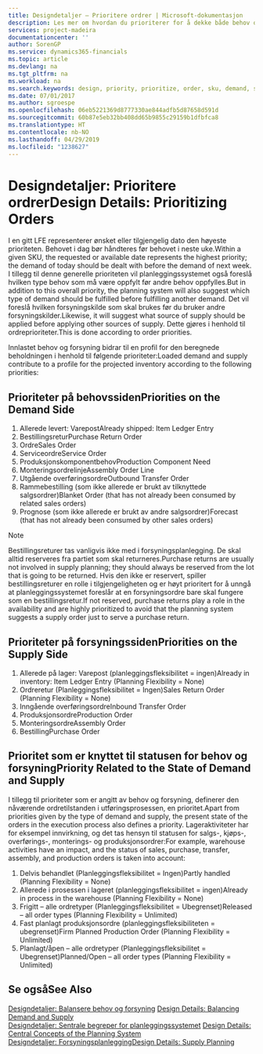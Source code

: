 ```yaml
---
title: Designdetaljer – Prioritere ordrer | Microsoft-dokumentasjon
description: Les mer om hvordan du prioriterer for å dekke både behov og forsyningskrav.
services: project-madeira
documentationcenter: ''
author: SorenGP
ms.service: dynamics365-financials
ms.topic: article
ms.devlang: na
ms.tgt_pltfrm: na
ms.workload: na
ms.search.keywords: design, priority, prioritize, order, sku, demand, supply
ms.date: 07/01/2017
ms.author: sgroespe
ms.openlocfilehash: 06eb5221369d8777330ae844adfb5d87658d591d
ms.sourcegitcommit: 60b87e5eb32bb408dd65b9855c29159b1dfbfca8
ms.translationtype: HT
ms.contentlocale: nb-NO
ms.lasthandoff: 04/29/2019
ms.locfileid: "1238627"
---
```

# <a name="design-details-prioritizing-orders"></a><span data-ttu-id="77fc1-103">Designdetaljer: Prioritere ordrer</span><span class="sxs-lookup"><span data-stu-id="77fc1-103">Design Details: Prioritizing Orders</span></span>
<span data-ttu-id="77fc1-104">I en gitt LFE representerer ønsket eller tilgjengelig dato den høyeste prioriteten. Behovet i dag bør håndteres før behovet i neste uke.</span><span class="sxs-lookup"><span data-stu-id="77fc1-104">Within a given SKU, the requested or available date represents the highest priority; the demand of today should be dealt with before the demand of next week.</span></span> <span data-ttu-id="77fc1-105">I tillegg til denne generelle prioriteten vil planleggingssystemet også foreslå hvilken type behov som må være oppfylt før andre behov oppfylles.</span><span class="sxs-lookup"><span data-stu-id="77fc1-105">But in addition to this overall priority, the planning system will also suggest which type of demand should be fulfilled before fulfilling another demand.</span></span> <span data-ttu-id="77fc1-106">Det vil foreslå hvilken forsyningskilde som skal brukes før du bruker andre forsyningskilder.</span><span class="sxs-lookup"><span data-stu-id="77fc1-106">Likewise, it will suggest what source of supply should be applied before applying other sources of supply.</span></span> <span data-ttu-id="77fc1-107">Dette gjøres i henhold til ordreprioriteter.</span><span class="sxs-lookup"><span data-stu-id="77fc1-107">This is done according to order priorities.</span></span>  
  
<span data-ttu-id="77fc1-108">Innlastet behov og forsyning bidrar til en profil for den beregnede beholdningen i henhold til følgende prioriteter:</span><span class="sxs-lookup"><span data-stu-id="77fc1-108">Loaded demand and supply contribute to a profile for the projected inventory according to the following priorities:</span></span>  
  
## <a name="priorities-on-the-demand-side"></a><span data-ttu-id="77fc1-109">Prioriteter på behovssiden</span><span class="sxs-lookup"><span data-stu-id="77fc1-109">Priorities on the Demand Side</span></span>  
1. <span data-ttu-id="77fc1-110">Allerede levert: Varepost</span><span class="sxs-lookup"><span data-stu-id="77fc1-110">Already shipped: Item Ledger Entry</span></span>  
2. <span data-ttu-id="77fc1-111">Bestillingsretur</span><span class="sxs-lookup"><span data-stu-id="77fc1-111">Purchase Return Order</span></span>  
3. <span data-ttu-id="77fc1-112">Ordre</span><span class="sxs-lookup"><span data-stu-id="77fc1-112">Sales Order</span></span>  
4. <span data-ttu-id="77fc1-113">Serviceordre</span><span class="sxs-lookup"><span data-stu-id="77fc1-113">Service Order</span></span>  
5. <span data-ttu-id="77fc1-114">Produksjonskomponentbehov</span><span class="sxs-lookup"><span data-stu-id="77fc1-114">Production Component Need</span></span>  
6. <span data-ttu-id="77fc1-115">Monteringsordrelinje</span><span class="sxs-lookup"><span data-stu-id="77fc1-115">Assembly Order Line</span></span>  
7. <span data-ttu-id="77fc1-116">Utgående overføringsordre</span><span class="sxs-lookup"><span data-stu-id="77fc1-116">Outbound Transfer Order</span></span>  
8. <span data-ttu-id="77fc1-117">Rammebestilling (som ikke allerede er brukt av tilknyttede salgsordrer)</span><span class="sxs-lookup"><span data-stu-id="77fc1-117">Blanket Order (that has not already been consumed by related sales orders)</span></span>  
9. <span data-ttu-id="77fc1-118">Prognose (som ikke allerede er brukt av andre salgsordrer)</span><span class="sxs-lookup"><span data-stu-id="77fc1-118">Forecast (that has not already been consumed by other sales orders)</span></span>  
  
> [!NOTE]  
>  <span data-ttu-id="77fc1-119">Bestillingsreturer tas vanligvis ikke med i forsyningsplanlegging. De skal alltid reserveres fra partiet som skal returneres.</span><span class="sxs-lookup"><span data-stu-id="77fc1-119">Purchase returns are usually not involved in supply planning; they should always be reserved from the lot that is going to be returned.</span></span> <span data-ttu-id="77fc1-120">Hvis den ikke er reservert, spiller bestillingsreturer en rolle i tilgjengeligheten og er høyt prioritert for å unngå at planleggingssystemet foreslår at en forsyningsordre bare skal fungere som en bestillingsretur.</span><span class="sxs-lookup"><span data-stu-id="77fc1-120">If not reserved, purchase returns play a role in the availability and are highly prioritized to avoid that the planning system suggests a supply order just to serve a purchase return.</span></span>  
  
## <a name="priorities-on-the-supply-side"></a><span data-ttu-id="77fc1-121">Prioriteter på forsyningssiden</span><span class="sxs-lookup"><span data-stu-id="77fc1-121">Priorities on the Supply Side</span></span>  
1. <span data-ttu-id="77fc1-122">Allerede på lager: Varepost (planleggingsfleksibilitet = ingen)</span><span class="sxs-lookup"><span data-stu-id="77fc1-122">Already in inventory: Item Ledger Entry (Planning Flexibility = None)</span></span>  
2. <span data-ttu-id="77fc1-123">Ordreretur (Planleggingsfleksibilitet = Ingen)</span><span class="sxs-lookup"><span data-stu-id="77fc1-123">Sales Return Order (Planning Flexibility = None)</span></span>  
3. <span data-ttu-id="77fc1-124">Inngående overføringsordre</span><span class="sxs-lookup"><span data-stu-id="77fc1-124">Inbound Transfer Order</span></span>  
4. <span data-ttu-id="77fc1-125">Produksjonsordre</span><span class="sxs-lookup"><span data-stu-id="77fc1-125">Production Order</span></span>  
5. <span data-ttu-id="77fc1-126">Monteringsordre</span><span class="sxs-lookup"><span data-stu-id="77fc1-126">Assembly Order</span></span>  
6. <span data-ttu-id="77fc1-127">Bestilling</span><span class="sxs-lookup"><span data-stu-id="77fc1-127">Purchase Order</span></span>  
  
## <a name="priority-related-to-the-state-of-demand-and-supply"></a><span data-ttu-id="77fc1-128">Prioritet som er knyttet til statusen for behov og forsyning</span><span class="sxs-lookup"><span data-stu-id="77fc1-128">Priority Related to the State of Demand and Supply</span></span>  
<span data-ttu-id="77fc1-129">I tillegg til prioriteter som er angitt av behov og forsyning, definerer den nåværende ordretilstanden i utføringsprosessen, en prioritet.</span><span class="sxs-lookup"><span data-stu-id="77fc1-129">Apart from priorities given by the type of demand and supply, the present state of the orders in the execution process also defines a priority.</span></span> <span data-ttu-id="77fc1-130">Lageraktiviteter har for eksempel innvirkning, og det tas hensyn til statusen for salgs-, kjøps-, overførings-, monterings- og produksjonsordrer:</span><span class="sxs-lookup"><span data-stu-id="77fc1-130">For example, warehouse activities have an impact, and the status of sales, purchase, transfer, assembly, and production orders is taken into account:</span></span>  
  
1. <span data-ttu-id="77fc1-131">Delvis behandlet (Planleggingsfleksibilitet = Ingen)</span><span class="sxs-lookup"><span data-stu-id="77fc1-131">Partly handled (Planning Flexibility = None)</span></span>  
2. <span data-ttu-id="77fc1-132">Allerede i prosessen i lageret (planleggingsfleksibilitet = ingen)</span><span class="sxs-lookup"><span data-stu-id="77fc1-132">Already in process in the warehouse (Planning Flexibility = None)</span></span>  
3. <span data-ttu-id="77fc1-133">Frigitt – alle ordretyper (Planleggingsfleksibilitet = Ubegrenset)</span><span class="sxs-lookup"><span data-stu-id="77fc1-133">Released – all order types (Planning Flexibility = Unlimited)</span></span>  
4. <span data-ttu-id="77fc1-134">Fast planlagt produksjonsordre (planleggingsfleksibiliteten = ubegrenset)</span><span class="sxs-lookup"><span data-stu-id="77fc1-134">Firm Planned Production Order (Planning Flexibility = Unlimited)</span></span>  
5. <span data-ttu-id="77fc1-135">Planlagt/åpen – alle ordretyper (Planleggingsfleksibilitet = Ubegrenset)</span><span class="sxs-lookup"><span data-stu-id="77fc1-135">Planned/Open – all order types (Planning Flexibility = Unlimited)</span></span>  
  
## <a name="see-also"></a><span data-ttu-id="77fc1-136">Se også</span><span class="sxs-lookup"><span data-stu-id="77fc1-136">See Also</span></span>  
<span data-ttu-id="77fc1-137">[Designdetaljer: Balansere behov og forsyning](design-details-balancing-demand-and-supply.md) </span><span class="sxs-lookup"><span data-stu-id="77fc1-137">[Design Details: Balancing Demand and Supply](design-details-balancing-demand-and-supply.md) </span></span>  
<span data-ttu-id="77fc1-138">[Designdetaljer: Sentrale begreper for planleggingssystemet](design-details-central-concepts-of-the-planning-system.md) </span><span class="sxs-lookup"><span data-stu-id="77fc1-138">[Design Details: Central Concepts of the Planning System](design-details-central-concepts-of-the-planning-system.md) </span></span>  
[<span data-ttu-id="77fc1-139">Designdetaljer: Forsyningsplanlegging</span><span class="sxs-lookup"><span data-stu-id="77fc1-139">Design Details: Supply Planning</span></span>](design-details-supply-planning.md)